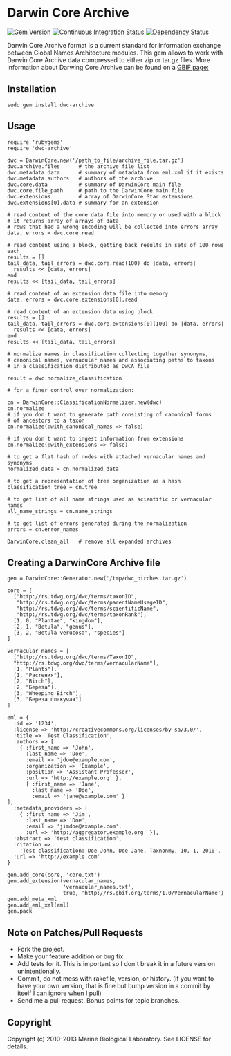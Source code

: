 Darwin Core Archive
===================

[![Gem Version][1]][2]
[![Continuous Integration Status][3]][4]
[![Dependency Status][5]][6]

Darwin Core Archive format is a current standard for information exchange
between Global Names Architecture modules. This gem allows to work with
Darwin Core Archive data compressed to either zip or tar.gz files.
More information about Darwing Core Archive can be found on a [GBIF page:][7]

Installation
------------

    sudo gem install dwc-archive

Usage
-----

    require 'rubygems'
    require 'dwc-archive'

    dwc = DarwinCore.new('/path_to_file/archive_file.tar.gz')
    dwc.archive.files      # the archive file list
    dwc.metadata.data      # summary of metadata from eml.xml if it exists
    dwc.metadata.authors   # authors of the archive
    dwc.core.data          # summary of DarwinCore main file
    dwc.core.file_path     # path to the DarwinCore main file
    dwc.extensions         # array of DarwinCore Star extensions
    dwc.extensions[0].data # summary for an extension

    # read content of the core data file into memory or used with a block
    # it returns array of arrays of data
    # rows that had a wrong encoding will be collected into errors array
    data, errors = dwc.core.read

    # read content using a block, getting back results in sets of 100 rows each
    results = []
    tail_data, tail_errors = dwc.core.read(100) do |data, errors|
      results << [data, errors]
    end
    results << [tail_data, tail_errors]

    # read content of an extension data file into memory
    data, errors = dwc.core.extensions[0].read

    # read content of an extension data using block
    results = []
    tail_data, tail_errors = dwc.core.extensions[0](100) do |data, errors|
      results << [data, errors]
    end
    results << [tail_data, tail_errors]

    # normalize names in classification collecting together synonyms,
    # canonical names, vernacular names and associating paths to taxons
    # in a classification distributed as DwCA file

    result = dwc.normalize_classification

    # for a finer control over normalization:

    cn = DarwinCore::ClassificationNormalizer.new(dwc)
    cn.normalize
    # if you don't want to generate path consisting of canonical forms
    # of ancestors to a taxon
    cn.normalize(:with_canonical_names => false)

    # if you don't want to ingest information from extensions
    cn.normalize(:with_extensions => false)

    # to get a flat hash of nodes with attached vernacular names and synonyms
    normalized_data = cn.normalized_data

    # to get a representation of tree organization as a hash
    classification_tree = cn.tree

    # to get list of all name strings used as scientific or vernacular names
    all_name_strings = cn.name_strings

    # to get list of errors generated during the normalization
    errors = cn.error_names

    DarwinCore.clean_all   # remove all expanded archives

Creating a DarwinCore Archive file
----------------------------------

    gen = DarwinCore::Generator.new('/tmp/dwc_birches.tar.gz')

    core = [
      ["http://rs.tdwg.org/dwc/terms/taxonID",
       "http://rs.tdwg.org/dwc/terms/parentNameUsageID",
       "http://rs.tdwg.org/dwc/terms/scientificName",
       "http://rs.tdwg.org/dwc/terms/taxonRank"],
      [1, 0, "Plantae", "kingdom"],
      [2, 1, "Betula", "genus"],
      [3, 2, "Betula verucosa", "species"]
    ]

    vernacular_names = [
      ["http://rs.tdwg.org/dwc/terms/TaxonID",
      "http://rs.tdwg.org/dwc/terms/vernacularName"],
      [1, "Plants"],
      [1, "Растения"],
      [2, "Birch"],
      [2, "Береза"],
      [3, "Wheeping Birch"],
      [3, "Береза плакучая"]
    ]

    eml = {
      :id => '1234',
      :license => 'http://creativecommons.org/licenses/by-sa/3.0/',
      :title => 'Test Classification',
      :authors => [
        { :first_name => 'John',
          :last_name => 'Doe',
          :email => 'jdoe@example.com',
          :organization => 'Example',
          :position => 'Assistant Professor',
          :url => 'http://example.org' },
          { :first_name => 'Jane',
            :last_name => 'Doe',
            :email => 'jane@example.com' }
    ],
      :metadata_providers => [
        { :first_name => 'Jim',
          :last_name => 'Doe',
          :email => 'jimdoe@example.com',
          :url => 'http://aggregator.example.org' }],
      :abstract => 'test classification',
      :citation =>
        'Test classification: Doe John, Doe Jane, Taxnonmy, 10, 1, 2010',
      :url => 'http://example.com'
    }

    gen.add_core(core, 'core.txt')
    gen.add_extension(vernacular_names,
                      'vernacular_names.txt',
                      true, 'http://rs.gbif.org/terms/1.0/VernacularName')
    gen.add_meta_xml
    gen.add_eml_xml(eml)
    gen.pack

Note on Patches/Pull Requests
-----------------------------

* Fork the project.
* Make your feature addition or bug fix.
* Add tests for it. This is important so I don't break it in a
  future version unintentionally.
* Commit, do not mess with rakefile, version, or history.
  (if you want to have your own version, that is fine but bump
  version in a commit by itself I can ignore when I pull)
* Send me a pull request. Bonus points for topic branches.


Copyright
---------

Copyright (c) 2010-2013 Marine Biological Laboratory. See LICENSE for details.

[1]: https://badge.fury.io/rb/dwc-archive.png
[2]: http://badge.fury.io/rb/dwc-archive
[3]: http://travis-ci.org/dimus/dwc-archive.png
[4]: http://travis-ci.org/dwc-archive/dwc-archive
[5]: https://gemnasium.com/GlobalNamesArchitecture/dwc-archive.png
[6]: https://gemnasium.com/GlobalNamesArchitecture/dwc-archive
[7]: http://bit.ly/2IxcBA
